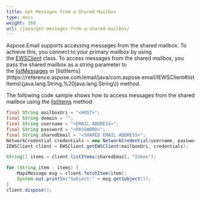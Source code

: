 ```yaml
---
title: Get Messages from a Shared Mailbox
type: docs
weight: 160
url: /java/get-messages-from-a-shared-mailbox/
---
```



Aspose.Email supports accessing messages from the shared mailbox. To achieve this, you connect to your primary mailbox by using the [EWSClient](https://reference.aspose.com/email/java/com.aspose.email/ewsclient) class. To access messages from the shared mailbox, you pass the shared mailbox as a string parameter to the [listMessages](https://reference.aspose.com/email/java/com.aspose.email/IEWSClient#listMessages\(java.lang.String,%20java.lang.String,%20boolean\)) or [listItems](https://reference.aspose.com/email/java/com.aspose.email/IEWSClient#listItems\(java.lang.String,%20java.lang.String\)) method.

The following code sample shows how to access messages from the shared mailbox using the [listItems](https://reference.aspose.com/email/java/com.aspose.email/IEWSClient#listItems\(java.lang.String,%20java.lang.String\)) method.

~~~Java
final String mailboxUri = "<HOST>";
final String domain = "";
final String username = "<EMAIL ADDRESS>";
final String password = "<PASSWORD>";
final String sharedEmail = "<SHARED EMAIL ADDRESS>";
NetworkCredential credentials = new NetworkCredential(username, password, domain);
IEWSClient client = EWSClient.getEWSClient(mailboxUri, credentials);

String[] items = client.listItems(sharedEmail, "Inbox");

for (String item : items) {
    MapiMessage msg = client.fetchItem(item);
    System.out.println("Subject:" + msg.getSubject());
}
client.dispose();
~~~